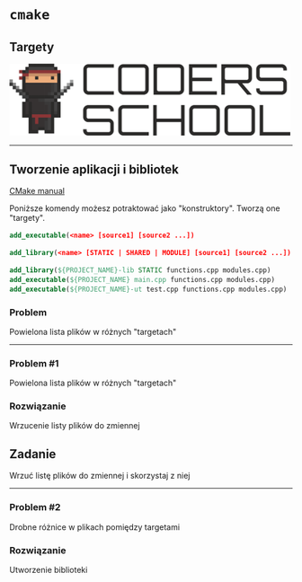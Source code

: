 <!-- .slide: data-background="#111111" -->

# `cmake`

## Targety

<a href="https://coders.school">
    <img width="500" src="../coders_school_logo.png" alt="Coders School" class="plain">
</a>

___

## Tworzenie aplikacji i bibliotek

[CMake manual](https://cmake.org/cmake/help/latest/manual/cmake-commands.7.html#id4)

Poniższe komendy możesz potraktować jako "konstruktory". Tworzą one "targety".

```cmake
add_executable(<name> [source1] [source2 ...])
```

```cmake
add_library(<name> [STATIC | SHARED | MODULE] [source1] [source2 ...])
```

```cmake
add_library(${PROJECT_NAME}-lib STATIC functions.cpp modules.cpp)
add_executable(${PROJECT_NAME} main.cpp functions.cpp modules.cpp)
add_executable(${PROJECT_NAME}-ut test.cpp functions.cpp modules.cpp)
```
<!-- .element: class="fragment fade-in" -->

### Problem
<!-- .element: class="fragment fade-in" -->

Powielona lista plików w różnych "targetach"
<!-- .element: class="fragment fade-in" -->

___

### Problem #1

Powielona lista plików w różnych "targetach"

### Rozwiązanie
<!-- .element: class="fragment fade-in" -->

Wrzucenie listy plików do zmiennej
<!-- .element: class="fragment fade-in" -->

## Zadanie
<!-- .element: class="fragment fade-in" -->

Wrzuć listę plików do zmiennej i skorzystaj z niej
<!-- .element: class="fragment fade-in" -->

___

### Problem #2

Drobne różnice w plikach pomiędzy targetami
<!-- .element: class="fragment fade-in" -->

### Rozwiązanie
<!-- .element: class="fragment fade-in" -->

Utworzenie biblioteki
<!-- .element: class="fragment fade-in" -->
